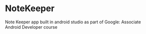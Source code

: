 # NoteKeeper
 Note Keeper app built in android studio as part of Google: Associate Android Developer course
